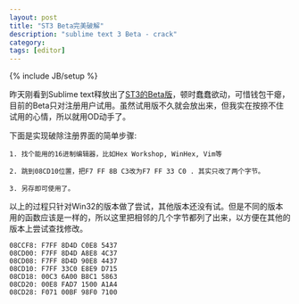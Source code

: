 ```yaml
---
layout: post
title: "ST3 Beta完美破解"
description: "sublime text 3 Beta - crack"
category: 
tags: [editor]
---
```

{% include JB/setup %}

昨天刚看到Sublime text释放出了[ST3的Beta版](http://www.sublimetext.com/3)，顿时蠢蠢欲动，可惜钱包干瘪， 目前的Beta只对注册用户试用。虽然试用版不久就会放出来，但我实在按捺不住试用的心情，所以就用OD动手了。

下面是实现破除注册界面的简单步骤:

	1. 找个能用的16进制编辑器，比如Hex Workshop, WinHex, Vim等

	2. 跳到08CD10位置，把F7 FF 8B C3改为F7 FF 33 C0 . 其实只改了两个字节。

	3. 另存即可使用了。

以上的过程只针对Win32的版本做了尝试，其他版本还没有试。但是不同的版本用的函数应该是一样的，所以这里把相邻的几个字节都列了出来，以方便在其他的版本上尝试查找修改。

	08CCF8: F7FF 8D4D C0E8 5437
	08CD00: F7FF 8D4D A8E8 4C37
	08CD08: F7FF 8D4D 90E8 4437
	08CD10: F7FF 33C0 E8E9 D715
	08CD18: 00C3 6A00 B8C1 5863
	08CD20: 00E8 FAD7 1500 A1A4
	08CD28: F071 00BF 98F0 7100


